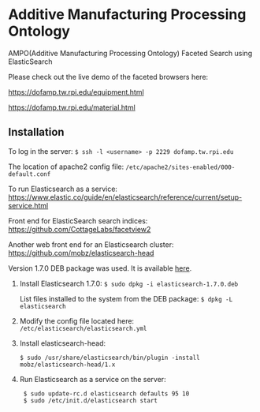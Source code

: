 # Additive Manufacturing Processing Ontology
AMPO(Additive Manufacturing Processing Ontology) Faceted Search using ElasticSearch

Please check out the live demo of the faceted browsers here:

https://dofamp.tw.rpi.edu/equipment.html

https://dofamp.tw.rpi.edu/material.html

## Installation

To log in the server:
`$ ssh -l <username> -p 2229 dofamp.tw.rpi.edu`

The location of apache2 config file:
`/etc/apache2/sites-enabled/000-default.conf`

To run Elasticsearch as a service:
https://www.elastic.co/guide/en/elasticsearch/reference/current/setup-service.html

Front end for ElasticSearch search indices:
https://github.com/CottageLabs/facetview2

Another web front end for an Elasticsearch cluster:
https://github.com/mobz/elasticsearch-head

Version 1.7.0 DEB package was used. It is available [here](https://www.elastic.co/downloads/past-releases/elasticsearch-1-7-0).

1. Install Elasticsearch 1.7.0: 
  `$ sudo dpkg -i elasticsearch-1.7.0.deb`

   List files installed to the system from the DEB package: 
  `$ dpkg -L elasticsearch`

2. Modify the config file located here:
  ` /etc/elasticsearch/elasticsearch.yml`

3. Install elasticsearch-head:
   ```
   $ sudo /usr/share/elasticsearch/bin/plugin -install mobz/elasticsearch-head/1.x
   ```

4. Run Elasticsearch as a service on the server:
   ```
    $ sudo update-rc.d elasticsearch defaults 95 10
    $ sudo /etc/init.d/elasticsearch start
   ```

